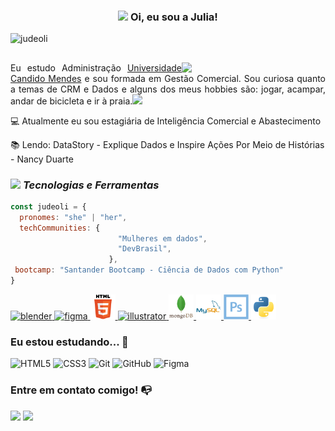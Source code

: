 <!-- Heading -->
<h3 align="center"><img src="https://media.giphy.com/media/mGcNjsfWAjY5AEZNw6/giphy.gif" width="50"> Oi, eu sou a Julia!</h3>
<p align="left"> <img src="https://komarev.com/ghpvc/?username=judeoli&label=Profile%20views&color=0e75b6&style=flat" alt="judeoli" /> </p>
<h2></h2>
<img align='right' src="https://i.pinimg.com/originals/70/8c/96/708c96ae47725128e3f148f763718eeb.png" width="230">
<p align="justify">Eu estudo Administração <a href="https://www.candidomendes.edu.br/">Universidade Candido Mendes</a>
e sou formada em Gestão Comercial. Sou curiosa quanto a temas de CRM e Dados e alguns dos meus hobbies são: jogar, acampar, andar de bicicleta e ir à praia.<img src="https://media.giphy.com/media/WUlplcMpOCEmTGBtBW/giphy.gif" width="30"><br></a></p>

<p>💻 Atualmente eu sou estagiária de Inteligência Comercial e Abastecimento</p>
<p>📚 Lendo: DataStory - Explique Dados e Inspire Ações Por Meio de Histórias - Nancy Duarte</p>

### <img src="https://media.giphy.com/media/VgCDAzcKvsR6OM0uWg/giphy.gif" width="50"> <em><b>Tecnologias e Ferramentas</b></em>  

```javascript
const judeoli = {
  pronomes: "she" | "her",
  techCommunities: {
                        "Mulheres em dados",
                        "DevBrasil",
                      },
 bootcamp: "Santander Bootcamp - Ciência de Dados com Python"
}
```
<p align="left"> <a href="https://www.blender.org/" target="_blank" rel="noreferrer"> <img src="https://download.blender.org/branding/community/blender_community_badge_white.svg" alt="blender" width="40" height="40"/> </a> <a href="https://www.figma.com/" target="_blank" rel="noreferrer"> <img src="https://www.vectorlogo.zone/logos/figma/figma-icon.svg" alt="figma" width="40" height="40"/> </a> <a href="https://www.w3.org/html/" target="_blank" rel="noreferrer"> <img src="https://raw.githubusercontent.com/devicons/devicon/master/icons/html5/html5-original-wordmark.svg" alt="html5" width="40" height="40"/> </a> <a href="https://www.adobe.com/in/products/illustrator.html" target="_blank" rel="noreferrer"> <img src="https://www.vectorlogo.zone/logos/adobe_illustrator/adobe_illustrator-icon.svg" alt="illustrator" width="40" height="40"/> </a> <a href="https://www.mongodb.com/" target="_blank" rel="noreferrer"> <img src="https://raw.githubusercontent.com/devicons/devicon/master/icons/mongodb/mongodb-original-wordmark.svg" alt="mongodb" width="40" height="40"/> </a> <a href="https://www.mysql.com/" target="_blank" rel="noreferrer"> <img src="https://raw.githubusercontent.com/devicons/devicon/master/icons/mysql/mysql-original-wordmark.svg" alt="mysql" width="40" height="40"/> </a> <a href="https://www.photoshop.com/en" target="_blank" rel="noreferrer"> <img src="https://raw.githubusercontent.com/devicons/devicon/master/icons/photoshop/photoshop-line.svg" alt="photoshop" width="40" height="40"/> </a> <a href="https://www.python.org" target="_blank" rel="noreferrer"> <img src="https://raw.githubusercontent.com/devicons/devicon/master/icons/python/python-original.svg" alt="python" width="40" height="40"/> </a> </p>

### Eu estou estudando... 🧩

![HTML5](https://img.shields.io/badge/html5-%23E34F26.svg?style=for-the-badge&logo=html5&logoColor=white)
![CSS3](https://img.shields.io/badge/css3-%231572B6.svg?style=for-the-badge&logo=css3&logoColor=white)
![Git](https://img.shields.io/badge/git-%23F05033.svg?style=for-the-badge&logo=git&logoColor=white)
![GitHub](https://img.shields.io/badge/github-%23121011.svg?style=for-the-badge&logo=github&logoColor=white)
![Figma](https://img.shields.io/badge/figma-%23F24E1E.svg?style=for-the-badge&logo=figma&logoColor=white)


### Entre em contato comigo! 📭
<div>
<a href="https://instagram.com/julia.olvs" target="_blank"><img src="https://img.shields.io/badge/-Instagram-%23E4405F?style=for-the-badge&logo=instagram&logoColor=white" target="_blank"></a>
<a href="https://www.linkedin.com/in/juliaoliveiraslv/" target="_blank"><img src="https://img.shields.io/badge/-LinkedIn-%230077B5?style=for-the-badge&logo=linkedin&logoColor=white" target="_blank"></a>   


